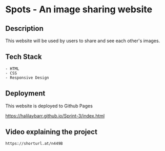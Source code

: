 # Spots - An image sharing website

## Description

This website will be used by users to share and see each other's images.

## Tech Stack

    - HTML
    - CSS
    - Responsive Design

## Deployment

This website is deployed to Github Pages

https://halilaybarr.github.io/Sprint-3/index.html

## Video explaining the project

    https://shorturl.at/n449B
